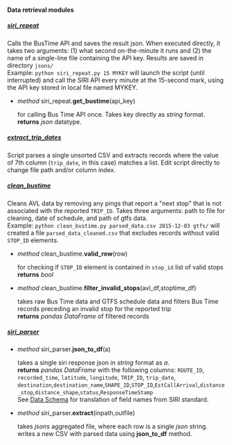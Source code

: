 #### Data retrieval modules
##### [siri_repeat](siri_repeat.py)
Calls the BusTime API and saves the result json.  When executed directly, it takes two arguments: (1) what second on-the-minute it runs and (2) the name of a single-line file containing the API key.  Results are saved in directory `jsons/`  
Example: `python siri_repeat.py 15 MYKEY` will launch the script (until interrupted) and call the SIRI API every minute at the 15-second mark, using the API key stored in local file named MYKEY.  

* *method* siri_repeat.**get_bustime**(api_key)  

    for calling Bus Time API once.  Takes key directly as *string* format.  
    **returns** *json* datatype.  
   
##### [extract_trip_dates](extract_trip_dates.py)
Script parses a single unsorted CSV and extracts records where the value of 7th column (`trip_date`, in this case) matches a list.  Edit script directly to change file path and/or column index.  

##### [clean_bustime](clean_bustime.py)
Cleans AVL data by removing any pings that report a "next stop" that is not associated with the reported `TRIP_ID`.  Takes three arguments: path to file for cleaning, date of schedule, and path of gtfs data.  
Example: `python clean_bustime.py parsed_data.csv 2015-12-03 gtfs/` will created a file `parsed_data_cleaned.csv` that excludes records without valid `STOP_ID` elements.  
* *method* clean_bustime.**valid_row**(row)  

    for checking if `STOP_ID` element is contained in `stop_id` list of valid stops  
	**returns** *bool*
* *method* clean_bustime.**filter_invalid_stops**(avl_df,stoptime_df)  

    takes raw Bus Time data and GTFS schedule data and filters Bus Time records preceding an invalid stop for the reported trip  
	**returns** *pandas DataFrame* of filtered records

##### [siri_parser](siri_parser.py)
* *method* siri_parser.**json_to_df**(a)  

    takes a single siri response json in *string* format as *a*.  
	**returns** *pandas DataFrame* with the following columns: `ROUTE_ID`, `recorded_time`, `latitude`, `longitude`, `TRIP_ID`, `trip_date`, `destination`,`destination_name`,`SHAPE_ID`,`STOP_ID`,`EstCallArrival`,`distance_stop`,`distance_shape`,`status`,`ResponseTimeStamp`  
	See [Data Schema](../Spark#data-schema) for translation of field names from SIRI standard.  
* *method* siri_parser.**extract**(inpath,outfile)  

    takes *jsons* aggregated file, where each row is a single *json* string.
	writes a new CSV with parsed data using **json_to_df** method.  